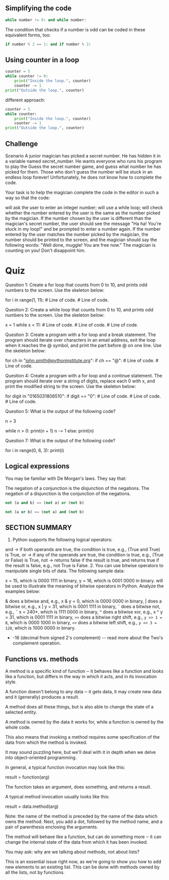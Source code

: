 ## Simplifying the code

```python
while number != 0: and while number:
```

The condition that checks if a number is odd can be coded in these equivalent forms, too:

```python
if number % 2 == 1: and if number % 2:
```

## Using counter in a loop
```python
counter = 5
while counter != 0:
    print("Inside the loop.", counter)
    counter -= 1
print("Outside the loop.", counter)
```

different approach:

```python
counter = 5
while counter:
    print("Inside the loop.", counter)
    counter -= 1
print("Outside the loop.", counter)
```

## Challenge

Scenario
A junior magician has picked a secret number. He has hidden it in a variable named secret_number. He wants everyone who runs his program to play the Guess the secret number game, and guess what number he has picked for them. Those who don't guess the number will be stuck in an endless loop forever! Unfortunately, he does not know how to complete the code.

Your task is to help the magician complete the code in the editor in such a way so that the code:

will ask the user to enter an integer number;
will use a while loop;
will check whether the number entered by the user is the same as the number picked by the magician. If the number chosen by the user is different than the magician's secret number, the user should see the message "Ha ha! You're stuck in my loop!" and be prompted to enter a number again. If the number entered by the user matches the number picked by the magician, the number should be printed to the screen, and the magician should say the following words: "Well done, muggle! You are free now."
The magician is counting on you! Don't disappoint him.


# Quiz
Question 1: Create a for loop that counts from 0 to 10, and prints odd numbers to the screen. Use the skeleton below:

for i in range(1, 11):
    # Line of code.
        # Line of code.


Question 2: Create a while loop that counts from 0 to 10, and prints odd numbers to the screen. Use the skeleton below:

x = 1
while x < 11:
    # Line of code.
        # Line of code.
    # Line of code.
 
 Question 3: Create a program with a for loop and a break statement. The program should iterate over characters in an email address, exit the loop when it reaches the @ symbol, and print the part before @ on one line. Use the skeleton below:

for ch in "john.smith@pythoninstitute.org":
    if ch == "@":
        # Line of code.
    # Line of code.

Question 4: Create a program with a for loop and a continue statement. The program should iterate over a string of digits, replace each 0 with x, and print the modified string to the screen. Use the skeleton below:

for digit in "0165031806510":
    if digit == "0":
        # Line of code.
        # Line of code.
    # Line of code.

Question 5: What is the output of the following code?

n = 3
 
while n > 0:
    print(n + 1)
    n -= 1
else:
    print(n)

Question 7: What is the output of the following code?

for i in range(0, 6, 3):
    print(i)


## Logical expressions
You may be familiar with De Morgan's laws. They say that:

The negation of a conjunction is the disjunction of the negations.
The negation of a disjunction is the conjunction of the negations.

```python
not (a and b) == (not a) or (not b)
```

```python
not (a or b) == (not a) and (not b)
```

## SECTION SUMMARY
1. Python supports the following logical operators:

and → if both operands are true, the condition is true, e.g., (True and True) is True,
or → if any of the operands are true, the condition is true, e.g., (True or False) is True,
not → returns false if the result is true, and returns true if the result is false, e.g., not True is False.
2. You can use bitwise operators to manipulate single bits of data. The following sample data:

x = 15, which is 0000 1111 in binary,
y = 16, which is 0001 0000 in binary.
will be used to illustrate the meaning of bitwise operators in Python. Analyze the examples below:

& does a bitwise and, e.g., x & y = 0, which is 0000 0000 in binary,
| does a bitwise or, e.g., x | y = 31, which is 0001 1111 in binary,
˜  does a bitwise not, e.g., ˜ x = 240*, which is 1111 0000 in binary,
^ does a bitwise xor, e.g., x ^ y = 31, which is 0001 1111 in binary,
`>>` does a bitwise right shift, e.g., `y >> 1 = 8`, which is 0000 1000 in binary,
`<<` does a bitwise left shift, e.g., `y << 3 = 128`, which is 1000 0000 in binary.
* -16 (decimal from signed 2's complement) -- read more about the Two's complement operation.

## Functions vs. methods
A method is a specific kind of function ‒ it behaves like a function and looks like a function, but differs in the way in which it acts, and in its invocation style.

A function doesn't belong to any data ‒ it gets data, it may create new data and it (generally) produces a result.

A method does all these things, but is also able to change the state of a selected entity.

A method is owned by the data it works for, while a function is owned by the whole code.

This also means that invoking a method requires some specification of the data from which the method is invoked.

It may sound puzzling here, but we'll deal with it in depth when we delve into object-oriented programming.

In general, a typical function invocation may look like this:

result = function(arg)
 
The function takes an argument, does something, and returns a result.

A typical method invocation usually looks like this:

result = data.method(arg)
 
Note: the name of the method is preceded by the name of the data which owns the method. Next, you add a dot, followed by the method name, and a pair of parenthesis enclosing the arguments.

The method will behave like a function, but can do something more ‒ it can change the internal state of the data from which it has been invoked.

You may ask: why are we talking about methods, not about lists?

This is an essential issue right now, as we're going to show you how to add new elements to an existing list. This can be done with methods owned by all the lists, not by functions.